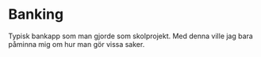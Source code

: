 # Banking
Typisk bankapp som man gjorde som skolprojekt. Med denna ville jag bara påminna mig om hur man gör vissa saker.
